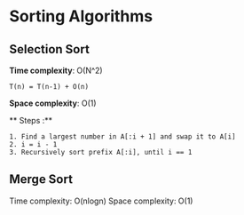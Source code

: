 # Sorting Algorithms

## Selection Sort

**Time complexity**: O(N^2)
    
    T(n) = T(n-1) + O(n)

**Space complexity**: O(1)

** Steps :**
    
    1. Find a largest number in A[:i + 1] and swap it to A[i]
    2. i = i - 1
    3. Recursively sort prefix A[:i], until i == 1

    



## Merge Sort 

Time complexity: O(nlogn)
Space complexity: O(1)


